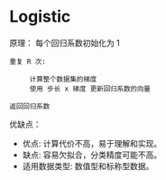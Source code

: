 # Logistic

原理：
每个回归系数初始化为 1

    重复 R 次:

         计算整个数据集的梯度
         使用 步长 x 梯度 更新回归系数的向量
    
    返回回归系数
    
    
优缺点：

+ 优点: 计算代价不高，易于理解和实现。
+ 缺点: 容易欠拟合，分类精度可能不高。
+ 适用数据类型: 数值型和标称型数据。



